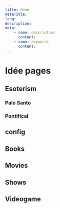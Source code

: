 ```yaml
---
title: Home
metaTitle:
lang:
description:
meta:
    - name: description
      content:
    - name: keywords
      content:
---
```


# Idée pages
## Esoterism
### Palo Santo
### Pontifical
## config
## Books
## Movies
## Shows
## Videogame
